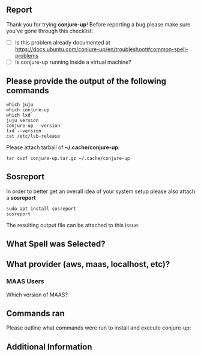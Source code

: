 ## Report

Thank you for trying **conjure-up**! Before reporting a bug please make sure you've gone through this checklist:

- [ ] Is this problem already documented at https://docs.ubuntu.com/conjure-up/en/troubleshoot#common-spell-problems
- [ ] Is conjure-up running inside a virtual machine?

## Please provide the output of the following commands

```
which juju
which conjure-up
which lxd
juju version
conjure-up --version
lxd --version
cat /etc/lsb-release
```

Please attach tarball of **~/.cache/conjure-up**:

```
tar cvzf conjure-up.tar.gz ~/.cache/conjure-up
```

## Sosreport

In order to better get an overall idea of your system setup please also attach a **sosreport**

```
sudo apt install sosreport
sosreport
```

The resulting output file can be attached to this issue.


## What Spell was Selected?

## What provider (aws, maas, localhost, etc)?

### MAAS Users
Which version of MAAS?

## Commands ran

Please outline what commands were run to install and execute conjure-up:

## Additional Information
